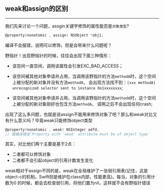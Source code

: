 ## weak和assign的区别

----------------

我们先来讨论一个问题，assgin关键字修饰的属性能否是`对象类型`?

```objective-c
@property(nonatomic , assign) NSObject *obj1;
```

编译不会报错，说明可以修饰，但是会带来什么问题呢？

野指针！出现野指针的时候，往往会出现下面三种情形：

- 该空间一直空闲，调用该属性会引发EXC_BAD_ACCESS；

- 该空间被其他对象申请并占用，当调用该野指针的方法`methodA`时，这个空间上被分配的新对象并没有方法`methodA`， 会出现方法找不到：`[xxx methodA] unrecognized selector sent to instance 0x1xxxxxxxx`;

- 该空间被其他对象申请并占用，当调用该野指针的方法`methodA`时，这个空间上被分配的新对象刚好也包含方法`methodA`， 调用之后不会出现任何crash;

  

出现了这么多问题，也就是说assign不能用来修饰对象了吧？那么和weak对比又有什么意义吗？毕竟weak只能修饰object类型

```objective-c
@property(nonatomic , weak) NSInteger adfd;
// 报编译错误`Property with 'weak' attribute must be of object type`
```

其实，对比他们两个主要是基于2点：

- 二者都可以修饰对象
- 二者都不会引起object的引用计数发生变化

weak相对于assign不同的是，weak在全局维护了一张弱引用表(记住，这是object-c的机制。Swift则是维护在class内部，性能更高)。每当，对象的引用计数为0 的时候，都会去检查弱引用，将他们置为nil，这样就不会有野指针错误